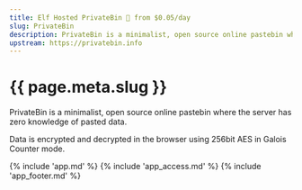 ```yaml
---
title: Elf Hosted PrivateBin 🧝 from $0.05/day
slug: PrivateBin
description: PrivateBin is a minimalist, open source online pastebin where the server has zero knowledge of pasted data. Data is encrypted and decrypted in the browser using 256bit AES in Galois Counter mode.
upstream: https://privatebin.info
---
```


# {{ page.meta.slug }}

PrivateBin is a minimalist, open source online pastebin where the server has zero knowledge of pasted data.

Data is encrypted and decrypted in the browser using 256bit AES in Galois Counter mode.

{% include 'app.md' %}
{% include 'app_access.md' %}
{% include 'app_footer.md' %}